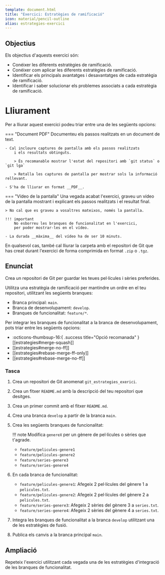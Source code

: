 ```yaml
---
template: document.html
title: "Exercici: Estratègies de ramificació"
icon: material/pencil-outline
alias: estrategies-exercici
---
```


## Objectius
Els objectius d'aquests exercici són:

- Conéixer les diferents estratègies de ramificació.
- Conéixer com aplicar les diferents estratègies de ramificació.
- Identificar els principals avantatges i desavantatges de cada estratègia de ramificació.
- Identificar i saber solucionar els problemes associats a cada estratègia de ramificació.


# Lliurament
Per a lliurar aquest exercici podeu triar entre una de les següents opcions:

=== "Document PDF"
    Documenteu els passos realitzats en un document de text.

    - Cal incloure captures de pantalla amb els passos realitzats
        i els resultats obtinguts.

        > És recomanable mostrar l'estat del repositori amb `git status` o `git lga`

        > Retalla les captures de pantalla per mostrar sols la informació rellevant.
    
    - S'ha de lliurar en format __PDF__.

=== "Vídeo de la pantalla"
    Una vegada acabat l'exercici, graveu un vídeo de la pantalla
    mostrant i explicant els passos realitzats i el resultat final.

    > No cal que es graveu a vosaltres mateixos, només la pantalla.

    !!! important
        No esborreu les branques de funcionalitat en l'exercici,
        per poder mostrar-les en el vídeo.

    - La durada __màxima__ del vídeo ha de ser 10 minuts.

En qualsevol cas, també cal lliurar la carpeta amb el repositori de Git
que has creat durant l'exercici de forma comprimida en format `.zip` o `.tgz`.
        

## Enunciat
Crea un repositori de Git per guardar les teues pel·lícules i sèries preferides.

Utilitza una estratègia de ramificació per mantindre un ordre en el teu repositori,
utilitzant les següents branques:

- Branca principal: `main`.
- Branca de desenvolupament: `develop`.
- Branques de funcionalitat: `feature/*`.

Per integrar les branques de funcionalitat a la branca de desenvolupament,
pots triar entre les següents opcions:

- :octicons-thumbsup-16:{ .success title="Opció recomanada" } [[estrategies#merge-squash]]
- [[estrategies#merge-no-ff]]
- [[estrategies#rebase-merge-ff-only]]
- [[estrategies#rebase-merge-no-ff]]

### Tasca

1. Crea un repositori de Git anomenat `git_estrategies_exerici`.
2. Crea un fitxer `README.md` amb la descripció del teu repositori
    que desitges.
3. Crea un primer commit amb el fitxer `README.md`.
4. Crea una branca `develop` a partir de la branca `main`.
5. Crea les següents branques de funcionalitat:

    !!! note
        Modifica `genereX` per un gènere de pel·lícules o sèries que t'agrade.

    - `feature/pelicules-genere1`
    - `feature/pelicules-genere2`
    - `feature/series-genere3`
    - `feature/series-genere4`

6. En cada branca de funcionalitat:
    - `feature/pelicules-genere1`: Afegeix 2 pel·lícules del gènere 1 a `pelicules.txt`.
    - `feature/pelicules-genere2`: Afegeix 2 pel·lícules del gènere 2 a `pelicules.txt`.
    - `feature/series-genere3`: Afegeix 2 sèries del gènere 3 a `series.txt`.
    - `feature/series-genere4`: Afegeix 2 sèries del gènere 4 a `series.txt`.

7. Integra les branques de funcionalitat a la branca `develop`
    utilitzant una de les estratègies de fusió.

8. Publica els canvis a la branca principal `main`.

## Ampliació
Repeteix l'exercici utilitzant cada vegada una
de les estratègies d'integració de les
branques de funcionalitat.
